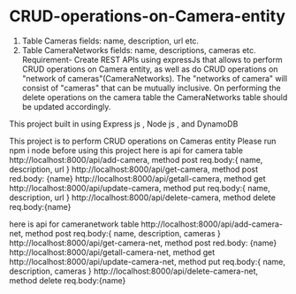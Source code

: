 # CRUD-operations-on-Camera-entity

1. Table Cameras fields: name, description, url etc.
2. Table CameraNetworks fields: name, descriptions, cameras etc.
Requirement- Create REST APIs using expressJs that allows to perform CRUD operations on Camera entity,
as well as do CRUD operations on "network of cameras"(CameraNetworks).
The "networks of camera" will consist of "cameras" that can be mutually inclusive.
On performing the delete operations on the camera table the CameraNetworks table should be updated accordingly.

This project built in using Express js , Node js , and DynamoDB 

This project is to perform CRUD operations on Cameras entity
Please run npm i node before using this project
here is api for camera table
http://localhost:8000/api/add-camera, method post req.body:{ name, description, url }
http://localhost:8000/api/get-camera, method post red.body: {name}
http://localhost:8000/api/getall-camera, method get
http://localhost:8000/api/update-camera, method put req.body:{ name, description, url }
http://localhost:8000/api/delete-camera, method delete req.body:{name}

here is api for cameranetwork table
http://localhost:8000/api/add-camera-net, method post req.body:{ name, description, cameras }
http://localhost:8000/api/get-camera-net, method post red.body: {name}
http://localhost:8000/api/getall-camera-net, method get
http://localhost:8000/api/update-camera-net, method put req.body:{ name, description, cameras }
http://localhost:8000/api/delete-camera-net, method delete req.body:{name}
